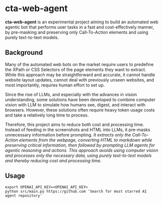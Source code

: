 # cta-web-agent
**cta-web-agent** is an experimental project aiming to build an automated web agentic bot that performs user tasks in a fast and cost-effectively manner, by pre-masking and preserving only Call-To-Action elements and using purely text-to-text models.

## Background
Many of the automated web bots on the market require users to predefine the XPath or CSS Selectors of the page elements they want to extract. While this approach may be straightforward and accurate, it cannot handle website layout updates, cannot deal with previously unseen websites, and most importantly, requires human effort to set up.

Since the rise of LLMs, and especially with the advances in vision understanding, some solutions have been developed to combine computer vision with LLM to simulate how humans see, digest, and interact with browsers. However, these solutions often require heavy token usage costs and take a relatively long time to process. 

Therefore, this project aims to reduce both cost and processing time. Instead of feeding in the screenshots and HTML into LLMs, it pre-masks unnecessary information before prompting. *It extracts only the Call-To-Action elements from the webpage, converting HTML to markdown while preserving critical information, then followed by prompting LLM agents for agentic reasoning and actions. This approach avoids using computer vision and processes only the necessary data, using purely text-to-text models and thereby reducing cost and processing time.*

## Usage
```
export OPENAI_API_KEY=<OPENAI_API_KEY>
python src/main.py https://github.com 'Search for most starred AI agent repository'
```
